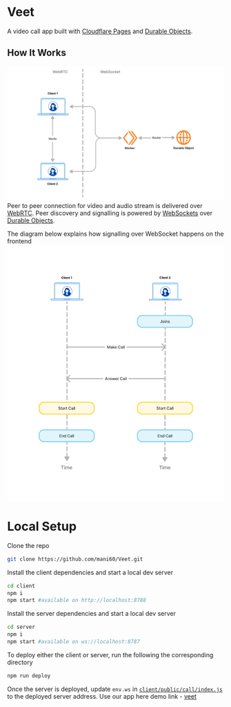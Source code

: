 # Veet

A video call app built with [Cloudflare Pages](https://developers.cloudflare.com/pages/) and [Durable Objects](https://developers.cloudflare.com/durable-objects/).


## How It Works

![Architecture](./images/arch.jpg)
Peer to peer connection for video and audio stream is delivered over [WebRTC](https://developer.mozilla.org/en-US/docs/Web/API/WebRTC_API). Peer discovery and signalling is powered by [WebSockets](https://developer.mozilla.org/en-US/docs/Web/API/WebSocket) over [Durable Objects](https://developers.cloudflare.com/durable-objects/api/websockets/).

The diagram below explains how signalling over WebSocket happens on the frontend
![Signalling](./images/timing.png)

# Local Setup
Clone the repo
```sh
git clone https://github.com/mani60/Veet.git
```
Install the client dependencies and start a local dev server
```sh
cd client
npm i
npm start #available on http://localhost:8788
```
Install the server dependencies and start a local dev server
```sh
cd server
npm i
npm start #available on ws://localhost:8787
```
To deploy either the client or server, run the following the corresponding directory
```sh
npm run deploy
```
Once the server is deployed, update `env.ws` in [`client/public/call/index.js`](https://github.com/megaconfidence/veet/blob/bb50f00158571b8ab2fa755f8e33476941ee393d/client/public/call/index.js#L12) to the deployed server address.
Use our app here demo link - [veet](https://veet-4fu.pages.dev)
